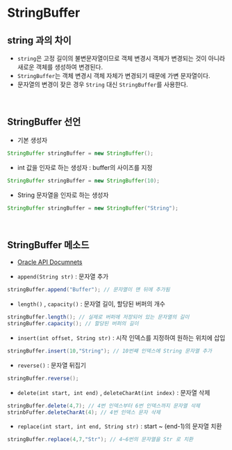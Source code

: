 # StringBuffer

## string 과의 차이 
- ```string```은 고정 길이의 불변문자열이므로 객체 변경시 객체가 변경되는 것이 아니라 새로운 객체를 생성하여 변경된다.
- ```StringBuffer```는 객체 변경시 객체 자체가 변경되기 때문에 가변 문자열이다.
- 문자열의 변경이 잦은 경우 ```String``` 대신 ```StringBuffer```를 사용한다.


<br>

## StringBuffer 선언
- 기본 생성자
```java
StringBuffer stringBuffer = new StringBuffer();
```
- int 값을 인자로 하는 생성자 : buffer의 사이즈를 지정
```java
StringBuffer stringBuffer = new StringBuffer(10);
```
- String 문자열을 인자로 하는 생성자
```java
StringBuffer stringBuffer = new StringBuffer("String");
```
<Br>

## StringBuffer 메소드
- [Oracle API Documnets](https://docs.oracle.com/en/java/javase/11/docs/api/java.base/java/lang/StringBuffer.html)

- ```append(String str)``` : 문자열 추가
```java
stringBuffer.append("Buffer"); // 문자열이 맨 뒤에 추가됨
```

- ```length()``` , ```capacity()``` : 문자열 길이, 할당된 버퍼의 개수 
```java
stringBuffer.length(); // 실제로 버퍼에 저장되어 있는 문자열의 길이
stringBuffer.capacity(); // 할당된 버퍼의 길이
```

- ```insert(int offset, String str)``` : 시작 인덱스를 지정하여 원하는 위치에 삽입
```java
stringBuffer.insert(10,"String"); // 10번째 인덱스에 String 문자열 추가
```

- ```reverse()``` : 문자열 뒤집기
```java
stringBuffer.reverse();
```

- ```delete(int start, int end)``` , ```deleteCharAt(int index)``` : 문자열 삭제
```java
stringBuffer.delete(4,7); // 4번 인덱스부터 6번 인덱스까지 문자열 삭제
strinbFuffer.deleteCharAt(4); // 4번 인덱스 문자 삭제
```


- ```replace(int start, int end, String str)``` : start ~ (end-1)의 문자열 치환
```java
stringBuffer.replace(4,7,"Str"); // 4~6번의 문자열을 Str 로 치환
```
